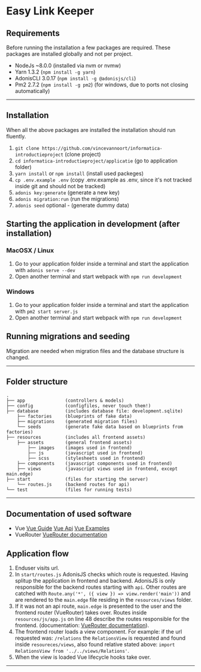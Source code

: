 # Easy Link Keeper

## Requirements
Before running the installation a few packages are required. These packages are installed globally and not per project.
- NodeJs ~8.0.0 (installed via nvm or nvmw)
- Yarn 1.3.2 (```npm install -g yarn```)
- AdonisCLI 3.0.17 (```npm install -g @adonisjs/cli```)
- Pm2 2.7.2 (```npm install -g pm2```) (for windows, due to ports not closing automatically)

---

## Installation
When all the above packages are installed the installation should run fluently.
1. ```git clone https://github.com/vincevannoort/informatica-introductieproject``` (clone project)
2. ```cd informatica-introductieproject/applicatie``` (go to application folder)
3. ```yarn install``` or ```npm install``` (install used packeges)
4. ```cp .env.example .env``` (copy .env.example as .env, since it's not tracked inside git and should not be tracked)
5. ```adonis key:generate``` (generate a new key)
6. ```adonis migration:run``` (run the migrations)
7. ```adonis seed``` optional - (generate dummy data)

## Starting the application in development (after installation)
### MacOSX / Linux
1. Go to your application folder inside a terminal and start the application with ```adonis serve --dev```
2. Open another terminal and start webpack with ```npm run development```

### Windows
1. Go to your application folder inside a terminal and start the application with ```pm2 start server.js```
2. Open another terminal and start webpack with ```npm run development```

## Running migrations and seeding
Migration are needed when migration files and the database structure is changed.

---

## Folder structure
```
.
├── app               (controllers & models)
├── config            (configfiles, never touch them!)
├── database          (includes database file: development.sqlite)
    ├── factories     (blueprints of fake data)
    ├── migrations    (generated migration files)
    └── seeds         (generate fake data based on blueprints from factories)
├── resources         (includes all frontend assets)
    ├── assets        (general frontend assets)
        ├── images    (images used in frontend)
        ├── js        (javascript used in frontend)
        ├── scss      (stylesheets used in frontend)
    ├── components    (javascript components used in frontend)
    ├── views         (javascript views used in frontend, except main.edge)
├── start             (files for starting the server)
    └── routes.js     (backend routes for api)
└── test              (files for running tests)
```

---

## Documentation of used software
- Vue [Vue Guide](https://vuejs.org/v2/guide/) [Vue Api](https://vuejs.org/v2/api/) [Vue Examples](https://vuejs.org/v2/examples/modal.html)
- VueRouter [VueRouter documentation](https://router.vuejs.org/en/)

## Application flow
1. Enduser visits url.
2. In ```start/routes.js``` AdonisJS checks which route is requested. Having splitup the application in frontend and backend. AdonisJS is only responsible for the backend routes starting with ```api```.  Other routes are catched with ```Route.any('*', ({ view }) => view.render('main'))``` and are rendered to the ```main.edge``` file residing in the ```resources/views``` folder.
3. If it was not an api route, ```main.edge``` is presented to the user and the frontend router (VueRouter) takes over. Routes inside ```resources/js/app.js``` on line 48 describe the routes responsible for the frontend. (documentation: [VueRouter documentation](https://router.vuejs.org/en/)).
4. The frontend router loads a view component. For example: if the url requested was: ```/relations``` the ```RelationsView``` is requested and found inside ```resoureces/views```, also found relative stated above: ```import RelationsView from '../../views/Relations'```.
5. When the view is loaded Vue lifecycle hooks take over. 

---